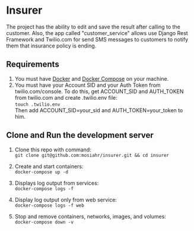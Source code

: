 # Insurer

The project has the ability to edit and save the result after calling to the customer.
Also, the app called "customer_service" allows use Django Rest Framework and Twilio.com for send SMS 
messages to customers to notify them that insurance policy is ending.

## Requirements
1. You must have [Docker](https://docs.docker.com/) and [Docker Compose](https://docs.docker.com/compose/) on your machine.
2. You must have your Account SID and your Auth Token from twilio.com/console. To do this, get ACCOUNT_SID and AUTH_TOKEN 
from twilio.com and create .twilio.env file:  
   `touch .twilio.env`  
    Then add ACCOUNT_SID=your_sid and AUTH_TOKEN=your_token to him.

## Clone and Run the development server
1. Clone this repo with command:  
     `git clone git@github.com:mosiahr/insurer.git && cd insurer`

2. Create and start containers:  
    `docker-compose up -d`
    
3. Displays log output from services:  
    `docker-compose logs -f`
    
4. Display log output only from web service:  
    `docker-compose logs -f web`
    
5.  Stop and remove containers, networks, images, and volumes:  
    `docker-compose down -v`
